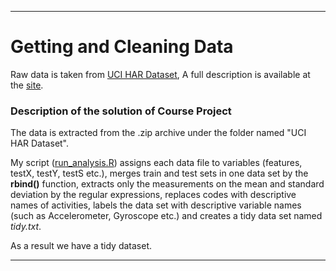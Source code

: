 
---

# Getting and Cleaning Data

Raw data is taken from [UCI HAR Dataset](https://d396qusza40orc.cloudfront.net/getdata%2Fprojectfiles%2FUCI%20HAR%20Dataset.zip), A full
description is available at the [site](http://archive.ics.uci.edu/ml/datasets/Human+Activity+Recognition+Using+Smartphones).

### Description of the solution of Course Project

The data is extracted from the .zip archive under the folder named "UCI HAR Dataset".

My script ([run_analysis.R](https://github.com/ketorg0z/Getting-and-Cleaning-Data-Course-Project/blob/master/run_analysis.R)) assigns each data file to variables (features, testX, testY, testS etc.), merges train and test sets in one data set by the **rbind()** function, extracts only the measurements on the mean and standard deviation by the regular expressions, replaces codes with descriptive names of activities, labels the data set with descriptive variable names (such as Accelerometer, Gyroscope etc.) and creates a tidy data set named *tidy.txt*.

As a result we have a tidy dataset.

---
